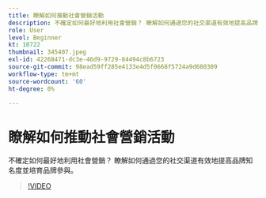 ```yaml
---
title: 瞭解如何推動社會營銷活動
description: 不確定如何最好地利用社會營銷？ 瞭解如何通過您的社交渠道有效地提高品牌知名度並培育品牌參與。
role: User
level: Beginner
kt: 10722
thumbnail: 345407.jpeg
exl-id: 42268471-dc3e-46d9-9729-84494c8b6723
source-git-commit: 98ead59ff285e4133e4d5f0668f5724a9d680309
workflow-type: tm+mt
source-wordcount: '60'
ht-degree: 0%

---
```


# 瞭解如何推動社會營銷活動

不確定如何最好地利用社會營銷？ 瞭解如何通過您的社交渠道有效地提高品牌知名度並培育品牌參與。

>[!VIDEO](https://video.tv.adobe.com/v/345407/?quality=12&learn=on)
